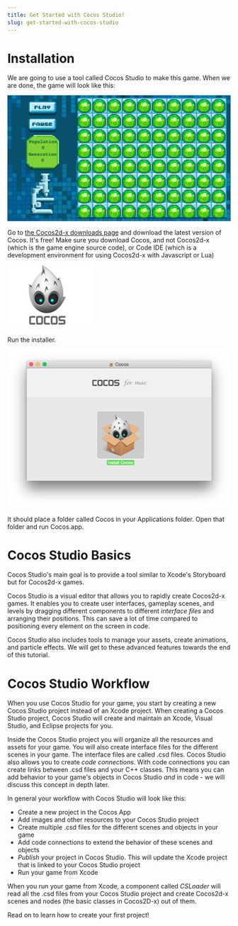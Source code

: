 ```yaml
---
title: Get Started with Cocos Studio!
slug: get-started-with-cocos-studio
---
```


Installation
============

We are going to use a tool called Cocos Studio to make this game. When
we are done, the game will look like this:

![image](GOF-GridComplete.png)

Go to [the Cocos2d-x downloads page](http://www.cocos2d-x.org/download)
and download the latest version of Cocos. It's free! Make sure you download Cocos, and not Cocos2d-x (which is the game engine source code), or Code IDE (which is a development environment for using Cocos2d-x with Javascript or Lua)  

![image](medium_cocos-logo.png)

Run the installer. 

![image](installCocos2.png)

It should place a folder called Cocos in your Applications folder.  Open that folder and run Cocos.app.

Cocos Studio Basics
====================

Cocos Studio's main goal is to provide a tool similar to Xcode's
Storyboard but for Cocos2d-x games.

Cocos Studio is a visual editor that allows you to rapidly create
Cocos2d-x games. It enables you to create user interfaces, gameplay
scenes, and levels by dragging different components to different
*interface files* and arranging their positions. This can save a lot of
time compared to positioning every element on the screen in code.

Cocos Studio also includes tools to manage
your assets, create animations, and particle effects. We
will get to these advanced features towards the end of this tutorial.

Cocos Studio Workflow
======================

When you use Cocos Studio for your game, you start by creating a new
Cocos Studio project instead of an Xcode project. When creating a
Cocos Studio project, Cocos Studio will create and maintain an Xcode, Visual Studio,
and Eclipse projects for you.

Inside the Cocos Studio project you will organize all the resources and
assets for your game. You will also create interface files for the different
scenes in your game. The interface files are called .csd files. Cocos Studio also
allows you to create *code connections*. With code connections you can
create links between .csd files and your C++ classes. This means you
can add behavior to your game's objects in Cocos Studio *and* in code -
we will discuss this concept in depth later.

In general your workflow with Cocos Studio will look like this:

-   Create a new project in the Cocos App
-   Add images and other resources to your Cocos Studio project
-   Create multiple .csd files for the different scenes and objects in
    your game
-   Add code connections to extend the behavior of these scenes and
    objects
-   *Publish* your project in Cocos Studio. This will update the Xcode
    project that is linked to your Cocos Studio project
-   Run your game from Xcode

When you run your game from Xcode, a component called *CSLoader* will
read all the .csd files from your Cocos Studio project and create
Cocos2d-x scenes and nodes (the basic classes in Cocos2D-x) out of them.

Read on to learn how to create your first project!
